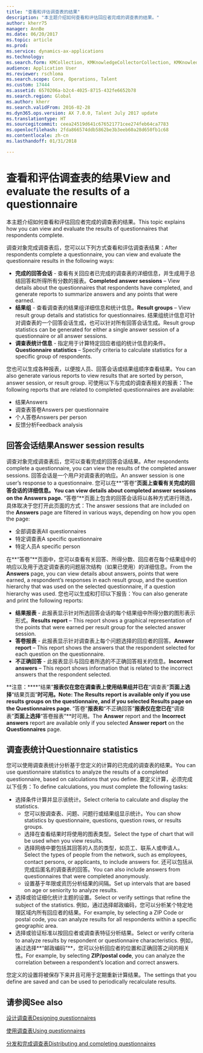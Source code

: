 ```yaml
---
title: "查看和评估调查表的结果"
description: "本主题介绍如何查看和评估回应者完成的调查表的结果。"
author: kherr75
manager: AnnBe
ms.date: 06/20/2017
ms.topic: article
ms.prod: 
ms.service: dynamics-ax-applications
ms.technology: 
ms.search.form: KMCollection, KMKnowledgeCollectorCollection, KMKnowledgeCollectorUserResults
audience: Application User
ms.reviewer: rschloma
ms.search.scope: Core, Operations, Talent
ms.custom: 17444
ms.assetid: 6570206a-b2c4-4025-8715-432fe6652b78
ms.search.region: Global
ms.author: kherr
ms.search.validFrom: 2016-02-28
ms.dyn365.ops.version: AX 7.0.0, Talent July 2017 update
ms.translationtype: HT
ms.sourcegitcommit: ceea24519d641c676521771cee274feb64ca7783
ms.openlocfilehash: 2fda866574ddb5862be3b3eeb60a28d650fb1c68
ms.contentlocale: zh-cn
ms.lasthandoff: 01/31/2018

---
```


# <a name="view-and-evaluate-the-results-of-a-questionnaire"></a><span data-ttu-id="0cf9a-103">查看和评估调查表的结果</span><span class="sxs-lookup"><span data-stu-id="0cf9a-103">View and evaluate the results of a questionnaire</span></span>

<span data-ttu-id="0cf9a-104">本主题介绍如何查看和评估回应者完成的调查表的结果。</span><span class="sxs-lookup"><span data-stu-id="0cf9a-104">This topic explains how you can view and evaluate the results of questionnaires that respondents complete.</span></span> 

<span data-ttu-id="0cf9a-105">调查对象完成调查表后，您可以以下列方式查看和评估调查表结果：</span><span class="sxs-lookup"><span data-stu-id="0cf9a-105">After respondents complete a questionnaire, you can view and evaluate the questionnaire results in the following ways:</span></span>

-   <span data-ttu-id="0cf9a-106">**完成的回答会话** - 查看有关回应者已完成的调查表的详细信息，并生成用于总结回答和所得所有分数的报表。</span><span class="sxs-lookup"><span data-stu-id="0cf9a-106">**Completed answer sessions** – View details about the questionnaires that respondents have completed, and generate reports to summarize answers and any points that were earned.</span></span>
-   <span data-ttu-id="0cf9a-107">**结果组** - 查看调查表的结果组详细信息和统计信息。</span><span class="sxs-lookup"><span data-stu-id="0cf9a-107">**Result groups** – View result group details and statistics for questionnaires.</span></span> <span data-ttu-id="0cf9a-108">结果组统计信息可针对调查表的一个回答会话生成，也可以针对所有回答会话生成。</span><span class="sxs-lookup"><span data-stu-id="0cf9a-108">Result group statistics can be generated for either a single answer session  of a questionnaire or all answer sessions.</span></span>
-   <span data-ttu-id="0cf9a-109">**调查表统计信息** - 指定用于计算特定回应者组的统计信息的条件。</span><span class="sxs-lookup"><span data-stu-id="0cf9a-109">**Questionnaire statistics** – Specify criteria to calculate statistics for a specific group of respondents.</span></span>

<span data-ttu-id="0cf9a-110">您也可以生成各种报表，以便按人员、回答会话或结果组顺序查看结果。</span><span class="sxs-lookup"><span data-stu-id="0cf9a-110">You can also generate various reports to view results that are sorted by person, answer session, or result group.</span></span> <span data-ttu-id="0cf9a-111">可使用以下与完成的调查表相关的报表：</span><span class="sxs-lookup"><span data-stu-id="0cf9a-111">The following reports that are related to completed questionnaires are available:</span></span>

-   <span data-ttu-id="0cf9a-112">结果</span><span class="sxs-lookup"><span data-stu-id="0cf9a-112">Answers</span></span>
-   <span data-ttu-id="0cf9a-113">调查表答卷</span><span class="sxs-lookup"><span data-stu-id="0cf9a-113">Answers per questionnaire</span></span>
-   <span data-ttu-id="0cf9a-114">个人答卷</span><span class="sxs-lookup"><span data-stu-id="0cf9a-114">Answers per person</span></span>
-   <span data-ttu-id="0cf9a-115">反馈分析</span><span class="sxs-lookup"><span data-stu-id="0cf9a-115">Feedback analysis</span></span>

## <a name="answer-session-results"></a><span data-ttu-id="0cf9a-116">回答会话结果</span><span class="sxs-lookup"><span data-stu-id="0cf9a-116">Answer session results</span></span>
<span data-ttu-id="0cf9a-117">调查对象完成调查表后，您可以查看完成的回答会话结果。</span><span class="sxs-lookup"><span data-stu-id="0cf9a-117">After respondents complete a questionnaire, you can view the results of the completed answer sessions.</span></span> <span data-ttu-id="0cf9a-118">回答会话是一个用户对调查表的响应。</span><span class="sxs-lookup"><span data-stu-id="0cf9a-118">An answer session is one user’s response to a questionnaire.</span></span> <span data-ttu-id="0cf9a-119">您可以在**“答卷”**页面上查看有关完成的回答会话的详细信息。</span><span class="sxs-lookup"><span data-stu-id="0cf9a-119">You can view details about completed answer sessions on the **Answers** page.</span></span> <span data-ttu-id="0cf9a-120">**“答卷”**页面上包含的回答会话将以各种方式进行筛选，具体取决于您打开此页面的方式：</span><span class="sxs-lookup"><span data-stu-id="0cf9a-120">The answer sessions that are included on the **Answers** page are filtered in various ways, depending on how you open the page:</span></span>

-   <span data-ttu-id="0cf9a-121">全部调查表</span><span class="sxs-lookup"><span data-stu-id="0cf9a-121">All questionnaires</span></span>
-   <span data-ttu-id="0cf9a-122">特定调查表</span><span class="sxs-lookup"><span data-stu-id="0cf9a-122">A specific questionnaire</span></span>
-   <span data-ttu-id="0cf9a-123">特定人员</span><span class="sxs-lookup"><span data-stu-id="0cf9a-123">A specific person</span></span>

<span data-ttu-id="0cf9a-124">在**“答卷”**页面中，您可以查看有关回答、所得分数、回应者在每个结果组中的响应以及用于选定调查表的问题层次结构（如果已使用）的详细信息。</span><span class="sxs-lookup"><span data-stu-id="0cf9a-124">From the **Answers** page, you can view details about answers, points that were earned, a respondent’s responses in each result group, and the question hierarchy that was used on the selected questionnaire, if a question hierarchy was used.</span></span> <span data-ttu-id="0cf9a-125">您也可以生成和打印以下报告：</span><span class="sxs-lookup"><span data-stu-id="0cf9a-125">You can also generate and print the following reports:</span></span>

-   <span data-ttu-id="0cf9a-126">**结果报表** - 此报表显示针对所选回答会话的每个结果组中所得分数的图形表示形式。</span><span class="sxs-lookup"><span data-stu-id="0cf9a-126">**Results report** – This report shows a graphical representation of the points that were earned per result group for the selected answer session.</span></span>
-   <span data-ttu-id="0cf9a-127">**答卷报表** - 此报表显示针对调查表上每个问题选择的回应者的回答。</span><span class="sxs-lookup"><span data-stu-id="0cf9a-127">**Answer report** – This report shows the answers that the respondent selected for each question on the questionnaire.</span></span>
-   <span data-ttu-id="0cf9a-128">**不正确回答** - 此报表显示与回应者所选的不正确回答相关的信息。</span><span class="sxs-lookup"><span data-stu-id="0cf9a-128">**Incorrect answers** – This report shows information that is related to the incorrect answers that the respondent selected.</span></span>

<span data-ttu-id="0cf9a-129">**注意：****“结果”**报表仅在您在调查表上使用结果组并已在**“调查表”**页面上选择**“结果页面”**时可用。</span><span class="sxs-lookup"><span data-stu-id="0cf9a-129">**Note:** The **Results** report is available only if you use results groups on the questionnaire, and if you selected **Results page** on the **Questionnaires** page.</span></span> <span data-ttu-id="0cf9a-130">**“答卷”**报表和**“不正确回答”**报表仅在您已在**“调查表”**页面上选择**“答卷报表”**时可用。</span><span class="sxs-lookup"><span data-stu-id="0cf9a-130">The **Answer** report and the **Incorrect answers** report are available only if you selected **Answer report** on the **Questionnaires** page.</span></span>

## <a name="questionnaire-statistics"></a><span data-ttu-id="0cf9a-131">调查表统计</span><span class="sxs-lookup"><span data-stu-id="0cf9a-131">Questionnaire statistics</span></span>
<span data-ttu-id="0cf9a-132">您可以使用调查表统计分析基于您定义的计算的已完成的调查表的结果。</span><span class="sxs-lookup"><span data-stu-id="0cf9a-132">You can use questionnaire statistics to analyze the results of a completed questionnaire, based on calculations that you define.</span></span> <span data-ttu-id="0cf9a-133">要定义计算，必须完成以下任务：</span><span class="sxs-lookup"><span data-stu-id="0cf9a-133">To define calculations, you must complete the following tasks:</span></span>

-   <span data-ttu-id="0cf9a-134">选择条件计算并显示该统计。</span><span class="sxs-lookup"><span data-stu-id="0cf9a-134">Select criteria to calculate and display the statistics.</span></span>
    -   <span data-ttu-id="0cf9a-135">您可以按调查表、问题、问题行或结果组显示统计。</span><span class="sxs-lookup"><span data-stu-id="0cf9a-135">You can show statistics by questionnaire, questions, question rows, or results groups.</span></span>
    -   <span data-ttu-id="0cf9a-136">选择在查看结果时将使用的图表类型。</span><span class="sxs-lookup"><span data-stu-id="0cf9a-136">Select the type of chart that will be used when you view results.</span></span>
    -   <span data-ttu-id="0cf9a-137">选择网络中要包括其回答的人员的类型，如员工、联系人或申请人。</span><span class="sxs-lookup"><span data-stu-id="0cf9a-137">Select the types of people from the network, such as employees, contact persons, or applicants, to include answers for.</span></span> <span data-ttu-id="0cf9a-138">还可以包括从完成后匿名的调查表的回答。</span><span class="sxs-lookup"><span data-stu-id="0cf9a-138">You can also include answers from questionnaires that were completed anonymously.</span></span>
    -   <span data-ttu-id="0cf9a-139">设置基于年限或资历分析结果的间隔。</span><span class="sxs-lookup"><span data-stu-id="0cf9a-139">Set up intervals that are based on age or seniority to analyze results.</span></span>
-   <span data-ttu-id="0cf9a-140">选择或验证细化统计主题的设置。</span><span class="sxs-lookup"><span data-stu-id="0cf9a-140">Select or verify settings that refine the subject of the statistics.</span></span> <span data-ttu-id="0cf9a-141">例如，通过选择邮政编码，您可以分析某个特定地理区域内所有回应者的结果。</span><span class="sxs-lookup"><span data-stu-id="0cf9a-141">For example, by selecting a ZIP Code or postal code, you can analyze results for all respondents within a specific geographic area.</span></span>
-   <span data-ttu-id="0cf9a-142">选择或验证标准以按回应者或调查表特征分析结果。</span><span class="sxs-lookup"><span data-stu-id="0cf9a-142">Select or verify criteria to analyze results by respondent or questionnaire characteristics.</span></span> <span data-ttu-id="0cf9a-143">例如，通过选择**“邮政编码”**，您可以分析回应者的位置和正确回答之间的相关性。</span><span class="sxs-lookup"><span data-stu-id="0cf9a-143">For example, by selecting **ZIP/postal code**, you can analyze the correlation between a respondent’s location and correct answers.</span></span>

<span data-ttu-id="0cf9a-144">您定义的设置将被保存下来并且可用于定期重新计算结果。</span><span class="sxs-lookup"><span data-stu-id="0cf9a-144">The settings that you define are saved and can be used to periodically recalculate results.</span></span>

<a name="see-also"></a><span data-ttu-id="0cf9a-145">请参阅</span><span class="sxs-lookup"><span data-stu-id="0cf9a-145">See also</span></span>
--------

[<span data-ttu-id="0cf9a-146">设计调查表</span><span class="sxs-lookup"><span data-stu-id="0cf9a-146">Designing questionnaires</span></span>](design-questionnaires.md)

[<span data-ttu-id="0cf9a-147">使用调查表</span><span class="sxs-lookup"><span data-stu-id="0cf9a-147">Using questionnaires</span></span>](questionnaires.md)

[<span data-ttu-id="0cf9a-148">分发和完成调查表</span><span class="sxs-lookup"><span data-stu-id="0cf9a-148">Distributing and completing questionnaires</span></span>](distribute-questionnaires.md)


